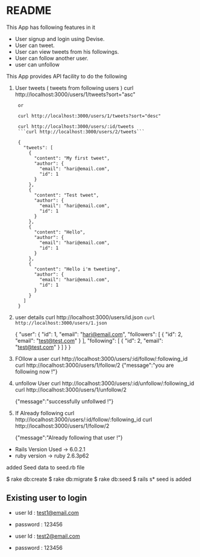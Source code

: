 # README

This App has following features in it

* User signup and login using Devise.
* User can tweet.
* User can view tweets from his followings.
* User can follow another user.
* user can unfollow


This App provides API facility to do the following

1. User tweets ( tweets from following users )
		curl http://localhost:3000/users/1/tweets?sort="asc"

		or

		curl http://localhost:3000/users/1/tweets?sort="desc"

		curl http://localhost:3000/users/:id/tweets
		```curl http://localhost:3000/users/2/tweets```

		{
		  "tweets": [
		    {
		      "content": "My first tweet",
		      "author": {
		        "email": "hari@email.com",
		        "id": 1
		      }
		    },
		    {
		      "content": "Test tweet",
		      "author": {
		        "email": "hari@email.com",
		        "id": 1
		      }
		    },
		    {
		      "content": "Hello",
		      "author": {
		        "email": "hari@email.com",
		        "id": 1
		      }
		    },
		    {
		      "content": "Hello i'm tweeting",
		      "author": {
		        "email": "hari@email.com",
		        "id": 1
		      }
		    }
		  ]
		}

2. user details
	curl http://localhost:3000/users/id.json
	```curl http://localhost:3000/users/1.json```

	{
	  "user": {
	    "id": 1,
	    "email": "hari@email.com",
	    "followers": [
	      {
	        "id": 2,
	        "email": "test@test.com"
	      }
	    ],
	    "following": [
	      {
	        "id": 2,
	        "email": "test@test.com"
	      }
	    ]
	  }
	}

3. FOllow a user
  curl http://localhost:3000/users/:id/follow/:following_id
	curl http://localhost:3000/users/1/follow/2
	{"message":"you are following now !"}

4. unfollow User
	curl http://localhost:3000/users/:id/unfollow/:following_id
	curl http://localhost:3000/users/1/unfollow/2

	{"message":"successfully unfollwed !"}


5. If Already following
	curl http://localhost:3000/users/:id/follow/:following_id
	curl http://localhost:3000/users/1/follow/2

	{"message":"Already following that user !"}



* Rails Version Used -> 6.0.2.1
* ruby version -> ruby 2.6.3p62

added Seed data to seed.rb file

$ rake db:create
$ rake db:migrate
$ rake db:seed
$ rails s* seed is added

## Existing user to login

* user Id : test1@email.com
* password : 123456

* user Id : test2@email.com
* password : 123456
